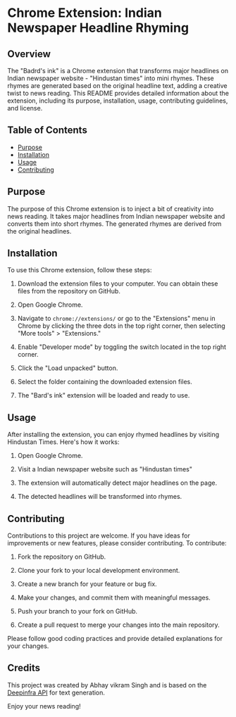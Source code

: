 # Chrome Extension: Indian Newspaper Headline Rhyming

## Overview

The "Badrd's ink" is a Chrome extension that transforms major headlines on Indian newspaper website - "Hindustan times" into mini rhymes. These rhymes are generated based on the original headline text, adding a creative twist to news reading. This README provides detailed information about the extension, including its purpose, installation, usage, contributing guidelines, and license.

## Table of Contents

- [Purpose](#purpose)
- [Installation](#installation)
- [Usage](#usage)
- [Contributing](#contributing)

## Purpose

The purpose of this Chrome extension is to inject a bit of creativity into news reading. It takes major headlines from Indian newspaper website and converts them into short rhymes. The generated rhymes are derived from the original headlines.

## Installation

To use this Chrome extension, follow these steps:

1. Download the extension files to your computer. You can obtain these files from the repository on GitHub.

2. Open Google Chrome.

3. Navigate to `chrome://extensions/` or go to the "Extensions" menu in Chrome by clicking the three dots in the top right corner, then selecting "More tools" > "Extensions."

4. Enable "Developer mode" by toggling the switch located in the top right corner.

5. Click the "Load unpacked" button.

6. Select the folder containing the downloaded extension files.

7. The "Bard's ink" extension will be loaded and ready to use.

## Usage

After installing the extension, you can enjoy rhymed headlines by visiting Hindustan Times. Here's how it works:

1. Open Google Chrome.

2. Visit a Indian newspaper website such as "Hindustan times"

3. The extension will automatically detect major headlines on the page.

4. The detected headlines will be transformed into rhymes.

## Contributing

Contributions to this project are welcome. If you have ideas for improvements or new features, please consider contributing. To contribute:

1. Fork the repository on GitHub.

2. Clone your fork to your local development environment.

3. Create a new branch for your feature or bug fix.

4. Make your changes, and commit them with meaningful messages.

5. Push your branch to your fork on GitHub.

6. Create a pull request to merge your changes into the main repository.

Please follow good coding practices and provide detailed explanations for your changes.


## Credits

This project was created by Abhay vikram Singh and is based on the [Deepinfra API](https://api.deepinfra.com/) for text generation.

Enjoy your news reading!
